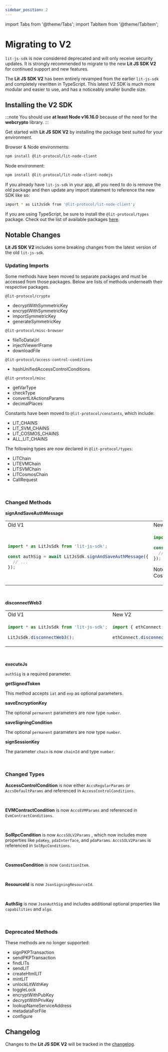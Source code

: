 ```yaml
---
sidebar_position: 2
---
```


import Tabs from '@theme/Tabs';
import TabItem from '@theme/TabItem';

# Migrating to V2

`lit-js-sdk` is now considered deprecated and will only receive security updates. It is strongly recommended to migrate to the new **Lit JS SDK V2** for continued support and new features.

The **Lit JS SDK V2** has been entirely revamped from the earlier `lit-js-sdk` and completely rewritten in TypeScript. This latest V2 SDK is much more modular and easier to use, and has a noticeably smaller bundle size.

## Installing the V2 SDK

:::note
You should use **at least Node v16.16.0** because of the need for the **webcrypto** library.
:::

Get started with **Lit JS SDK V2** by installing the package best suited for your environment.

Browser & Node environments:

```bash
npm install @lit-protocol/lit-node-client
```

Node environment:

```bash
npm install @lit-protocol/lit-node-client-nodejs
```

If you already have `lit-js-sdk` in your app, all you need to do is remove the old package and then update any import statement to reference the new SDK like so:

```bash
import * as LitJsSdk from '@lit-protocol/lit-node-client';
```

If you are using TypeScript, be sure to install the `@lit-protocol/types` package. Check out the list of available packages [here]([https://github.com/LIT-Protocol/js-sdk/tree/master#packages](https://github.com/LIT-Protocol/js-sdk/tree/master#packages)).

## Notable Changes

**Lit JS SDK V2** includes some breaking changes from the latest version of the old `lit-js-sdk`.

### Updating Imports

Some methods have been moved to separate packages and must be accessed from those packages. Below are lists of methods underneath their respective packages.

 `@lit-protocol/crypto` 

- decryptWithSymmetricKey
- encryptWithSymmetricKey
- importSymmetricKey
- generateSymmetricKey

`@lit-protocol/misc-browser` 

- fileToDataUrl
- injectViewerIFrame
- downloadFile

`@lit-protocol/access-control-conditions`

- hashUnifiedAccessControlConditions

`@lit-protocol/misc` 

- getVarType
- checkType
- convertLitActionsParams
- decimalPlaces

Constants have been moved to `@lit-protocol/constants`, which include:

- LIT_CHAINS
- LIT_SVM_CHAINS
- LIT_COSMOS_CHAINS
- ALL_LIT_CHAINS

The following types are now declared in `@lit-protocol/types`:

- LITChain
- LITEVMChain
- LITSVMChain
- LITCosmosChain
- CallRequest

<br/>

### Changed Methods

**signAndSaveAuthMessage**

<table>
<tr>
<td> Old V1 </td> <td> New V2 </td>
</tr>
<tr>
<td>

```js
import * as LitJsSdk from 'lit-js-sdk';

const authSig = await LitJsSdk.signAndSaveAuthMessage({
  // ...
});
```

</td>
<td>

```js
import { ethConnect } from '@lit-protocol/auth-browser';

const authSig = await ethConnect.signAndSaveAuthMessage({
  // ...
});
```

Note: You can also import `cosmosConnect` and `solConnect` for Cosmos and Solana respectively.

</td>
</tr>
</table>
<br/>

**disconnectWeb3**

<table>
<tr>
<td> Old V1 </td> <td> New V2 </td>
</tr>
<tr>
<td>

```js
import * as LitJsSdk from 'lit-js-sdk';

LitJsSdk.disconnectWeb3();
```

</td>
<td>

```js
import { ethConnect } from '@lit-protocol/auth-browser';

ethConnect.disconnectWeb3();
```

</td>
</tr>
</table>
<br/>


**executeJs**

`authSig` is a required parameter.

**getSignedToken**

This method accepts `iat` and `exp` as optional parameters.

**saveEncryptionKey**

The optional `permanent` parameters are now type `number`.

**saveSigningCondition**

The optional `permanent` parameters are now type `number`.

**signSessionKey**

The parameter `chain` is now `chainId` and type `number`.

<br/>

### Changed Types

**AccessControlCondition** is now either `AccsRegularParams` or `AccsDefaultParams` and referenced in `AccessControlConditions`.

<br/>

**EVMContractCondition** is now `AccsEVMParams` and referenced in `EvmContractConditions`.

<br/>

**SolRpcCondition** is now `AccsSOLV2Params` , which now includes more properties like `pdaKey`, `pdaInterface`, and `pdaParams`. `AccsSOLV2Params` is referenced in `SolRpcConditions`.

<br/>

**CosmosCondition** is now `ConditionItem`.

<br/>

**ResourceId** is now `JsonSigningResourceId`.

<br/>

**AuthSig** is now `JsonAuthSig` and includes additional optional properties like `capabilities` and `algo`.

<br/>

### Deprecated Methods

These methods are no longer supported:

- signPKPTransaction
- sendPKPTransaction
- findLITs
- sendLIT
- createHtmlLIT
- mintLIT
- unlockLitWithKey
- toggleLock
- encryptWithPubKey
- decryptWithPrivKey
- lookupNameServiceAddress
- metadataForFile
- configure

## Changelog

Changes to the **Lit JS SDK V2** will be tracked in the [changelog]([https://github.com/LIT-Protocol/js-sdk/blob/master/CHANGELOG.md](https://github.com/LIT-Protocol/js-sdk/blob/master/CHANGELOG.md)).